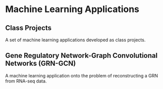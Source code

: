 # Machine Learning Applications

## Class Projects

A set of machine learning applications developed as class projects. 

## Gene Regulatory Network-Graph Convolutional Networks (GRN-GCN)

A machine learning application onto the problem of reconstructing a GRN from RNA-seq data. 
